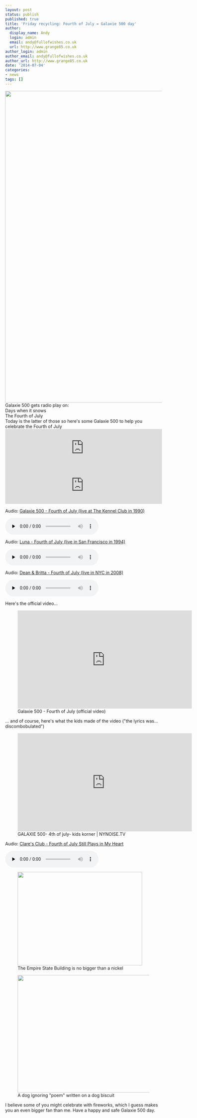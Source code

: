 ```yaml
---
layout: post
status: publish
published: true
title: 'Friday recycling: Fourth of July = Galaxie 500 day'
author:
  display_name: Andy
  login: admin
  email: andy@fullofwishes.co.uk
  url: http://www.grange85.co.uk
author_login: admin
author_email: andy@fullofwishes.co.uk
author_url: http://www.grange85.co.uk
date: '2014-07-04'
categories:
- news
tags: []
---
```

<p><img src="https://media.fullofwishes.co.uk/01-galaxie_500/sleeves/galaxie-500-fourth-of-july-rtt249.jpg" width="1024" height="1000" class="aligncenter" /><br />
Galaxie 500 gets radio play on:<br />
Days when it snows<br />
The Fourth of July<br />
Today is the latter of those so here's some Galaxie 500 to help you celebrate the Fourth of July<br />
<iframe style="border: 0; width: 100%; height: 120px;" src="https://bandcamp.com/EmbeddedPlayer/album=2405309532/size=large/bgcol=ffffff/linkcol=0687f5/tracklist=false/artwork=small/track=114984424/transparent=true/" seamless><a href="http://galaxie500.bandcamp.com/album/this-is-our-music">This Is Our Music by Galaxie 500</a></iframe><br />
<iframe style="border: 0; width: 100%; height: 120px;" src="https://bandcamp.com/EmbeddedPlayer/album=3510813574/size=large/bgcol=ffffff/linkcol=0687f5/tracklist=false/artwork=small/track=3509803831/transparent=true/" seamless><a href="http://galaxie500.bandcamp.com/album/copenhagen-live">Copenhagen (live) by Galaxie 500</a></iframe></p>

<div class="well"><p class="audio">Audio: <a href="https://media.fullofwishes.co.uk/01-galaxie_500/audio/1990-10-15-galaxie-500-fourth-of-july-kennel-club.mp3">Galaxie 500 - Fourth of July (live at The Kennel Club in 1990)</a></p><audio controls="controls" preload="none" src="https://media.fullofwishes.co.uk/01-galaxie_500/audio/1990-10-15-galaxie-500-fourth-of-july-kennel-club.mp3"></audio></div>


<div class="well"><p class="audio">Audio: <a href="https://media.fullofwishes.co.uk/02-luna/audio/1994-08-19-luna-fourth-of-july-san-francisco.mp3">Luna - Fourth of July (live in San Francisco in 1994)</a></p><audio controls="controls" preload="none" src="https://media.fullofwishes.co.uk/02-luna/audio/1994-08-19-luna-fourth-of-july-san-francisco.mp3"></audio></div>


<div class="well"><p class="audio">Audio: <a href="https://media.fullofwishes.co.uk/07-dean_and_britta/audio/2008-08-21-dean-and-britta-fourth-of-July-new-york.mp3">Dean & Britta - Fourth of July (live in NYC in 2008)</a></p><audio controls="controls" preload="none" src="https://media.fullofwishes.co.uk/07-dean_and_britta/audio/2008-08-21-dean-and-britta-fourth-of-July-new-york.mp3"></audio></div>

<p>Here's the official video&hellip;</p>
<figure class="caption aligncenter"><iframe width="560" height="315" src="https://www.youtube.com/embed/_53uWFIxJAw" frameborder="0" allowfullscreen></iframe><figcaption class="caption-text">Galaxie 500 - Fourth of July (official video)</figcaption></figure>

<p>... and of course, here's what the kids made of the video ("the lyrics was... discombobulated")</p>
<figure class="caption aligncenter"><iframe width="560" height="315" src="https://www.youtube.com/embed/IrNvxv-ppnQ" frameborder="0" allowfullscreen></iframe><figcaption class="caption-text">GALAXIE 500- 4th of july- kids korner | NYNOISE.TV</figcaption></figure>

<div class="well"><p class="audio">Audio: <a href="https://media.fullofwishes.co.uk/00-misc/audio/clares-club-fourth-of-july-still-playsiin-my-heart.mp3">Clare's Club - Fourth of July Still Plays in My Heart</a></p><audio controls="controls" preload="none" src="https://media.fullofwishes.co.uk/00-misc/audio/clares-club-fourth-of-july-still-playsiin-my-heart.mp3"></audio></div>

<p><figure class="caption aligncenter"><img src="https://media.fullofwishes.co.uk/ahfow/uploads/2009/07/photo.jpg" width="400" height="300" class /><figcaption class="caption-text"> The Empire State Building is no bigger than a nickel</figcaption></figure>
<p><figure class="caption aligncenter"><img src="https://media.fullofwishes.co.uk/00-misc/pictures/IMG_2248b_scale.jpg" width="500" height="377" class /><figcaption class="caption-text"> A dog ignoring "poem" written on a dog biscuit</figcaption></figure>
<p>I believe some of you might celebrate with fireworks, which I guess makes you an even bigger fan than me. Have a happy and safe Galaxie 500 day.</p>
